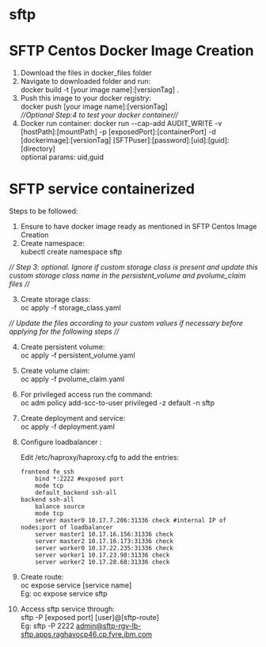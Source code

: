 # sftp
# SFTP Centos Docker Image Creation  

1. Download the files in docker_files folder
2. Navigate to downloaded folder and run:  
    docker build -t [your image name]:[versionTag] .
3. Push this image to your docker registry:  
    docker push [your image name]:[versionTag]  
*//Optional Step:4 to test your docker container//*  
4. Docker run container:
    docker run --cap-add AUDIT_WRITE -v [hostPath]:[mountPath] -p [exposedPort]:[containerPort] -d [dockerimage]:[versionTag] [SFTPuser]:[password]:[uid]:[guid]:[directory]  
    optional params: uid,guid

# SFTP service containerized
Steps to be followed:  
1. Ensure to have docker image ready as mentioned in SFTP Centos Image Creation
2. Create namespace:  
    kubectl create namespace sftp  

*// Step 3: optional. Ignore if custom storage class is present and update this custom storage class name in the persistent_volume and pvolume_claim files //*  

 3. Create storage class:  
      oc apply -f storage_class.yaml  
    
*// Update the files according to your custom values if necessary before applying for the following steps //*  

4. Create persistent volume:  
    oc apply -f persistent_volume.yaml 
5. Create volume claim:  
    oc apply -f pvolume_claim.yaml
6. For privileged access run the command:  
    oc adm policy add-scc-to-user privileged -z default -n sftp  


7. Create deployment and service:  
      oc apply -f deployment.yaml

8. Configure loadbalancer :

    Edit /etc/haproxy/haproxy.cfg to add the entries:

    ```
    frontend fe_ssh
        bind *:2222 #exposed port
        mode tcp
        default_backend ssh-all
    backend ssh-all
        balance source
        mode tcp
        server master0 10.17.7.206:31336 check #internal IP of nodes:port of loadbalancer 
        server master1 10.17.16.156:31336 check
        server master2 10.17.16.173:31336 check
        server worker0 10.17.22.235:31336 check
        server worker1 10.17.23.98:31336 check
        server worker2 10.17.28.68:31336 check
   ```


9. Create route:  
    oc expose service [service name]  
    Eg: oc expose service sftp
10. Access sftp service through:  
    sftp -P [exposed port] [user]@[sftp-route]   
    Eg: sftp -P 2222 admin@sftp-rgv-lb-sftp.apps.raghavocp46.cp.fyre.ibm.com
